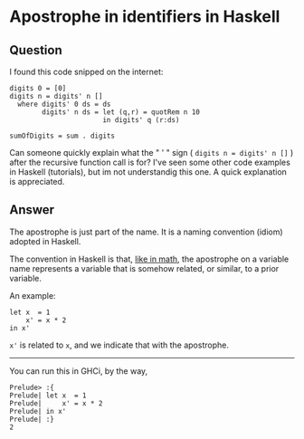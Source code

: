 
# Apostrophe in identifiers in Haskell

## Question
        
I found this code snipped on the internet:

    digits 0 = [0]
    digits n = digits' n []
      where digits' 0 ds = ds
            digits' n ds = let (q,r) = quotRem n 10
                           in digits' q (r:ds)
    
    sumOfDigits = sum . digits
    

Can someone quickly explain what the " ' " sign ( `digits n = digits' n []` ) after the recursive function call is for? I've seen some other code examples in Haskell (tutorials), but im not understandig this one. A quick explanation is appreciated.

## Answer
        
The apostrophe is just part of the name. It is a naming convention (idiom) adopted in Haskell.

The convention in Haskell is that, [like in math](http://en.wikipedia.org/wiki/Prime_%28symbol%29#Use_in_mathematics.2C_statistics.2C_and_science), the apostrophe on a variable name represents a variable that is somehow related, or similar, to a prior variable.

An example:

    let x  = 1
        x' = x * 2
    in x'
    

`x'` is related to `x`, and we indicate that with the apostrophe.

* * *

You can run this in GHCi, by the way,

    Prelude> :{ 
    Prelude| let x  = 1
    Prelude|     x' = x * 2
    Prelude| in x'
    Prelude| :}
    2
